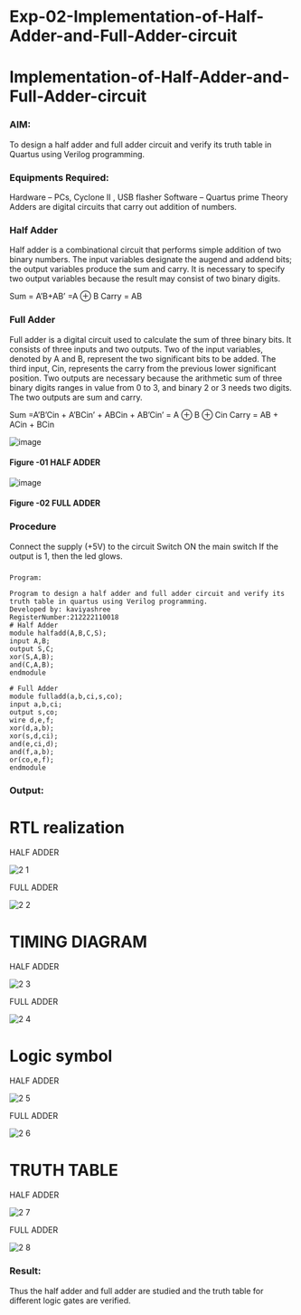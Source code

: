 # Exp-02-Implementation-of-Half-Adder-and-Full-Adder-circuit

# Implementation-of-Half-Adder-and-Full-Adder-circuit
### AIM:
To design a half adder and full adder circuit and verify its truth table in Quartus using Verilog programming.

### Equipments Required:
Hardware – PCs, Cyclone II , USB flasher
Software – Quartus prime
Theory
Adders are digital circuits that carry out addition of numbers.

### Half Adder
Half adder is a combinational circuit that performs simple addition of two binary numbers. The input variables designate the augend and addend bits; the output variables produce the sum and carry. It is necessary to specify two output variables because the result may consist of two binary digits.

Sum = A’B+AB’ =A ⊕ B Carry = AB

### Full Adder
Full adder is a digital circuit used to calculate the sum of three binary bits. It consists of three inputs and two outputs. Two of the input variables, denoted by A and B, represent the two significant bits to be added. The third input, Cin, represents the carry from the previous lower significant position. Two outputs are necessary because the arithmetic sum of three binary digits ranges in value from 0 to 3, and binary 2 or 3 needs two digits. The two outputs are sum and carry.

Sum =A’B’Cin + A’BCin’ + ABCin + AB’Cin’ = A ⊕ B ⊕ Cin Carry = AB + ACin + BCin

 ![image](https://user-images.githubusercontent.com/36288975/163552156-a13e5a56-c638-4110-97d9-8896907c8d25.png)

#### Figure -01 HALF ADDER 


![image](https://user-images.githubusercontent.com/36288975/163552057-b3547877-6d07-45b4-b7e0-bcfebfad9e1d.png)

#### Figure -02 FULL ADDER 

### Procedure

Connect the supply (+5V) to the circuit
Switch ON the main switch
If the output is 1, then the led glows.
### 
```
Program:

Program to design a half adder and full adder circuit and verify its truth table in quartus using Verilog programming.
Developed by: kaviyashree
RegisterNumber:212222110018
# Half Adder
module halfadd(A,B,C,S);
input A,B;
output S,C;
xor(S,A,B);
and(C,A,B);
endmodule

# Full Adder
module fulladd(a,b,ci,s,co);
input a,b,ci;
output s,co;
wire d,e,f;
xor(d,a,b);
xor(s,d,ci);
and(e,ci,d);
and(f,a,b);
or(co,e,f);
endmodule

```
### Output:

# RTL realization

HALF ADDER

![2 1](https://user-images.githubusercontent.com/120554177/231432282-69728b37-1509-4232-bbbf-c207aec8fdaf.png)

FULL ADDER

![2 2](https://user-images.githubusercontent.com/120554177/231432364-9ea08e35-df99-4abc-976e-335aafe215ea.png)

# TIMING DIAGRAM

HALF ADDER

![2 3](https://user-images.githubusercontent.com/120554177/231432558-ed4959e4-957e-43dd-b136-c1ab5cbc8f02.png)

FULL ADDER

![2 4](https://user-images.githubusercontent.com/120554177/231432987-540205f7-a862-4bdc-ae41-f096c9a27ea1.png)

# Logic symbol 

HALF ADDER

![2 5](https://user-images.githubusercontent.com/120554177/231433168-687569d9-202f-40f2-b753-5a6f19752274.png)

FULL ADDER

![2 6](https://user-images.githubusercontent.com/120554177/231433229-4101760f-0fa8-421e-954e-49f87e8a778c.png)

# TRUTH TABLE 

HALF ADDER

![2 7](https://user-images.githubusercontent.com/120554177/231433428-69270321-cf35-4bea-bd0c-61e48f6e0c9e.png)

FULL ADDER

![2 8](https://user-images.githubusercontent.com/120554177/231433707-d8a79493-899f-441b-9eb2-1a44b88c5720.png)



### Result:
Thus the half adder and full adder are studied and the truth table for different logic gates are verified.


